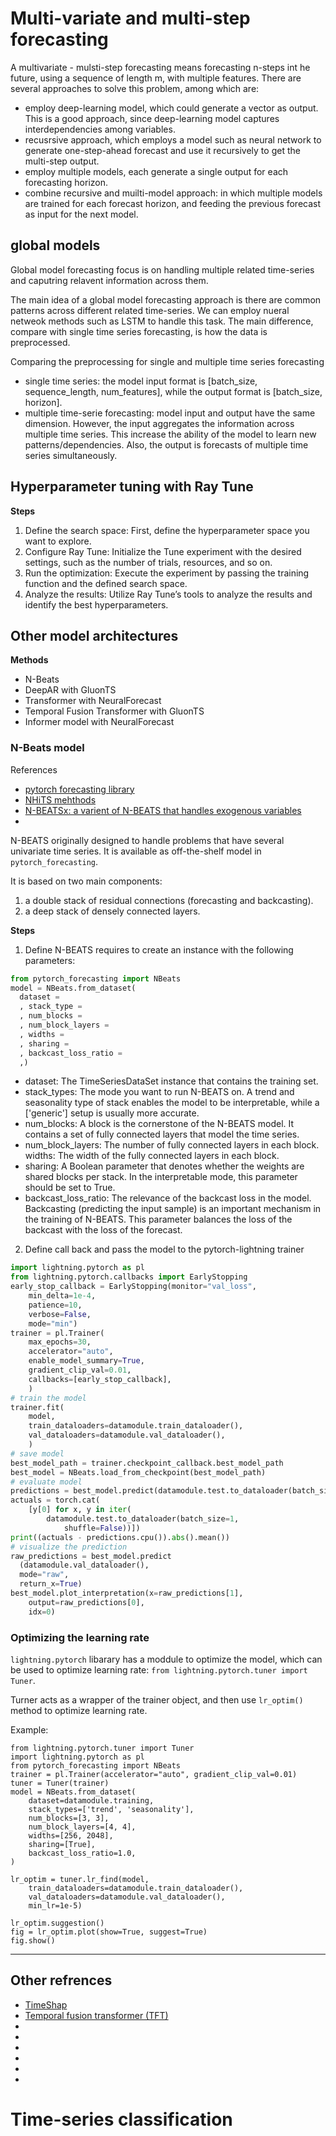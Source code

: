 # Multi-variate and multi-step forecasting 

A multivariate - mulsti-step forecasting means forecasting n-steps int he future, using a sequence of length m, with multiple features. There are several approaches to solve this problem, among which are:
- employ deep-learning model, which could generate a vector as output. This is a good approach, since deep-learning model captures interdependencies among variables.
- recusrsive approach, which employs a model such as neural network to generate one-step-ahead forecast and use it recursively to get the multi-step output.
- employ multiple models, each generate a single output for each forecasting horizon.
- combine recursive and muilti-model approach: in which multiple models are trained for each forecast horizon, and feeding the previous forecast as input for the next model.

## global models
Global model forecasting focus is on handling multiple related time-series and caputring relavent information across them. 


The main idea of a global model forecasting approach is there are common patterns across different related time-series. We can employ nueral netweok methods such as LSTM to handle this task. The main difference, compare with single time series forecasting, is how the data is preprocessed. 

Comparing the preprocessing for single and multiple time series forecasting
- single time series: the model input format is [batch_size, sequence_length, num_features], while the output format is [batch_size, horizon].
- multiple time-serie forecasting: model input and output have the same dimension. However, the input aggregates the information across multiple time series. This increase the ability of the model to learn new patterns/dependencies. Also, the output is forecasts of multiple time series simultaneously. 

## Hyperparameter tuning with Ray Tune

__Steps__
1. Define the search space: First, define the hyperparameter space you want to explore.
2. Configure Ray Tune: Initialize the Tune experiment with the desired settings, such as the number of trials, resources, and so on.
3. Run the optimization: Execute the experiment by passing the training function and the defined search space.
4. Analyze the results: Utilize Ray Tune’s tools to analyze the results and identify the best hyperparameters.

## Other model architectures

__Methods__
- N-Beats
- DeepAR with GluonTS
- Transformer with NeuralForecast
- Temporal Fusion Transformer with GluonTS
- Informer model with NeuralForecast
  
### N-Beats model

References
- [pytorch forecasting library](https://pytorch-forecasting.readthedocs.io/en/stable/api/pytorch_forecasting.models.nbeats.NBeats.html)
- [NHiTS mehthods](https://pytorch-forecasting.readthedocs.io/en/stable/api/pytorch_forecasting.models.nhits.NHiTS.html#pytorch_forecasting.models.nhits.NHiTS)
- [N-BEATSx: a varient of N-BEATS that handles exogenous variables](https://nixtla.github.io/neuralforecast/models.nbeatsx.html)
- 
N-BEATS originally designed to handle problems that have several univariate time series. It is available as off-the-shelf model in `pytorch_forecasting`. 

It is based on two main components:
1. a double stack of residual connections (forecasting and backcasting).
2. a deep stack of densely connected layers.


__Steps__

1. Define N-BEATS requires to create an instance with the following parameters:
  ```python
  from pytorch_forecasting import NBeats
  model = NBeats.from_dataset(
    dataset =
    , stack_type =
    , num_blocks =
    , num_block_layers = 
    , widths =
    , sharing =
    , backcast_loss_ratio =
    ,)
  ```
  - dataset: The TimeSeriesDataSet instance that contains the training set.
  - stack_types: The mode you want to run N-BEATS on. A trend and seasonality type of stack enables the model to be interpretable, while a ['generic'] setup is usually more accurate.
  - num_blocks: A block is the cornerstone of the N-BEATS model. It contains a set of fully connected layers that model the time series.
  - num_block_layers: The number of fully connected layers in each block.
  widths: The width of the fully connected layers in each block.
  - sharing: A Boolean parameter that denotes whether the weights are shared blocks per stack. In the interpretable mode, this parameter should be set to True.
  - backcast_loss_ratio: The relevance of the backcast loss in the model. Backcasting (predicting the input sample) is an important mechanism in the training of N-BEATS. This parameter balances the loss of the backcast with the loss of the forecast.
2. Define call back and pass the model to the pytorch-lightning trainer
  ```python
  import lightning.pytorch as pl
  from lightning.pytorch.callbacks import EarlyStopping
  early_stop_callback = EarlyStopping(monitor="val_loss",
      min_delta=1e-4,
      patience=10,
      verbose=False,
      mode="min")
  trainer = pl.Trainer(
      max_epochs=30,
      accelerator="auto",
      enable_model_summary=True,
      gradient_clip_val=0.01,
      callbacks=[early_stop_callback],
      )
  # train the model
  trainer.fit(
      model,
      train_dataloaders=datamodule.train_dataloader(),
      val_dataloaders=datamodule.val_dataloader(),
      )
  # save model
  best_model_path = trainer.checkpoint_callback.best_model_path
  best_model = NBeats.load_from_checkpoint(best_model_path)
  # evaluate model
  predictions = best_model.predict(datamodule.test.to_dataloader(batch_size=1, shuffle=False))
  actuals = torch.cat(
      [y[0] for x, y in iter(
          datamodule.test.to_dataloader(batch_size=1, 
              shuffle=False))])
  print((actuals - predictions.cpu()).abs().mean())
  # visualize the prediction
  raw_predictions = best_model.predict
    (datamodule.val_dataloader(),
    mode="raw",
    return_x=True)
  best_model.plot_interpretation(x=raw_predictions[1],
      output=raw_predictions[0],
      idx=0)
  ```

### Optimizing the learning rate
`lightning.pytorch` libarary has a moddule to optimize the model, which can be used to optimize learning rate: `from lightning.pytorch.tuner import Tuner`.

Turner acts as a wrapper of the trainer object, and then use `lr_optim()` method to optimize learning rate. 

Example:
```ptyhon
from lightning.pytorch.tuner import Tuner
import lightning.pytorch as pl
from pytorch_forecasting import NBeats
trainer = pl.Trainer(accelerator="auto", gradient_clip_val=0.01)
tuner = Tuner(trainer)
model = NBeats.from_dataset(
    dataset=datamodule.training,
    stack_types=['trend', 'seasonality'],
    num_blocks=[3, 3],
    num_block_layers=[4, 4],
    widths=[256, 2048],
    sharing=[True],
    backcast_loss_ratio=1.0,
)

lr_optim = tuner.lr_find(model,
    train_dataloaders=datamodule.train_dataloader(),
    val_dataloaders=datamodule.val_dataloader(),
    min_lr=1e-5)

lr_optim.suggestion()
fig = lr_optim.plot(show=True, suggest=True)
fig.show()
```



---

## Other refrences

- [TimeShap](https://github.com/feedzai/timeshap)
- [Temporal fusion transformer (TFT)](https://pytorch-forecasting.readthedocs.io/en/stable/tutorials/stallion.html#Interpret-model)
- []()
- []()
- []()
- []()
- []()
- []()
# Time-series classification

